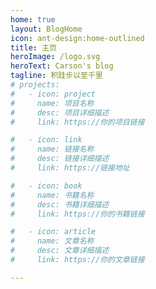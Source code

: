 ```yaml
---
home: true
layout: BlogHome
icon: ant-design:home-outlined
title: 主页
heroImage: /logo.svg
heroText: Carson's blog
tagline: 积跬步以至千里
# projects:
#   - icon: project
#     name: 项目名称
#     desc: 项目详细描述
#     link: https://你的项目链接

#   - icon: link
#     name: 链接名称
#     desc: 链接详细描述
#     link: https://链接地址

#   - icon: book
#     name: 书籍名称
#     desc: 书籍详细描述
#     link: https://你的书籍链接

#   - icon: article
#     name: 文章名称
#     desc: 文章详细描述
#     link: https://你的文章链接

---
```

